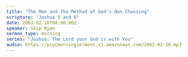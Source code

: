 ```yaml
---
title: "The Man and The Method of God's Own Choosing"
scripture: "Joshua 5 and 6"
date: 2003-02-16T00:00:00Z
speaker: Skip Ryan
sermon_type: morning
series: "Joshua: The Lord your God is with You"
audio: https://pcpcmorningsermons.s3.amazonaws.com/2003-02-16.mp3 
---
```



